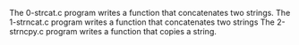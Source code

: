 The 0-strcat.c program writes a function that concatenates two strings.
The 1-strncat.c program writes a function that concatenates two strings 
The 2-strncpy.c program writes a function that copies a string. 
